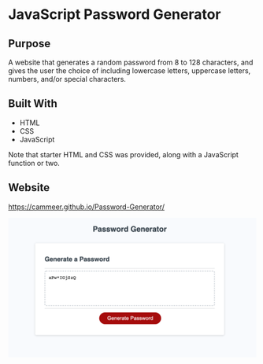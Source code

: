 # JavaScript Password Generator 

## Purpose
A website that generates a random password from 8 to 128 characters, and gives the user the choice of including lowercase letters, uppercase letters, numbers, and/or special characters.

## Built With
* HTML
* CSS
* JavaScript

Note that starter HTML and CSS was provided, along with a JavaScript function or two.

## Website
https://cammeer.github.io/Password-Generator/

![Password Gen screenshot](./assets/images/passgen.jpeg "Password generator")